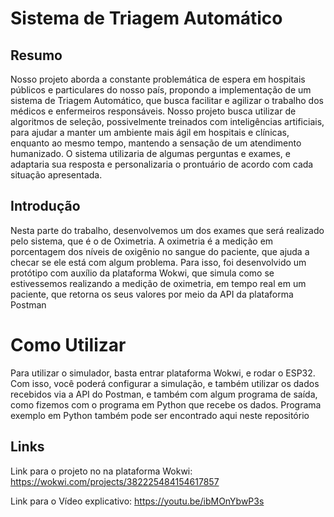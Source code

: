 # Sistema de Triagem Automático

## Resumo
Nosso projeto aborda a constante problemática de espera em hospitais 
públicos e particulares do nosso país, propondo a implementação de um sistema de 
Triagem Automático, que busca facilitar e agilizar o trabalho dos médicos e 
enfermeiros responsáveis. Nosso projeto busca utilizar de algoritmos de seleção, 
possivelmente treinados com inteligências artificiais, para ajudar a manter um 
ambiente mais ágil em hospitais e clínicas, enquanto ao mesmo tempo, mantendo a 
sensação de um atendimento humanizado. O sistema utilizaria de algumas perguntas 
e exames, e adaptaria sua resposta e personalizaria o prontuário de acordo com cada 
situação apresentada. 

## Introdução 
Nesta parte do trabalho, desenvolvemos um dos exames que será realizado pelo sistema, 
que é o de Oximetria. A oximetria é a medição em porcentagem dos níveis de oxigênio
no sangue do paciente, que ajuda a checar se ele está com algum problema. Para isso, 
foi desenvolvido um protótipo com auxílio da plataforma Wokwi, que simula como se estivessemos
realizando a medição de oximetria, em tempo real em um paciente, que retorna os seus valores 
por meio da API da plataforma Postman


# Como Utilizar

Para utilizar o simulador, basta entrar  plataforma Wokwi, e rodar o ESP32. 
Com isso, você poderá configurar a simulação, e também utilizar os dados recebidos via
a API do Postman, e também com algum programa de saída, como fizemos com o programa em Python que recebe
os dados. Programa exemplo em Python também pode ser encontrado aqui neste repositório

## Links

Link para o projeto no na plataforma Wokwi:
https://wokwi.com/projects/382225484154617857

Link para o Vídeo explicativo:
https://youtu.be/ibMOnYbwP3s



